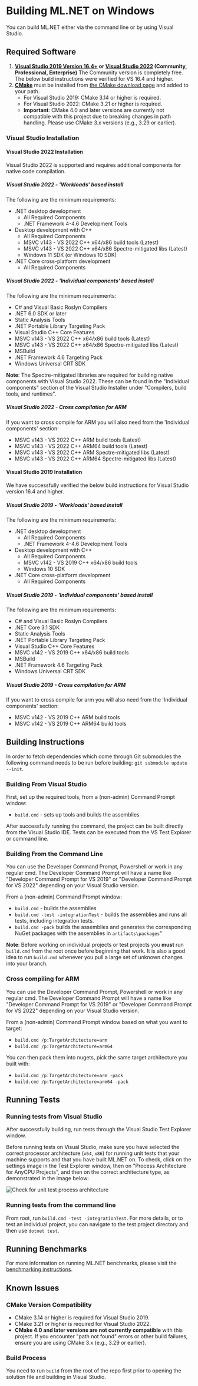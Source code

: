Building ML.NET on Windows
==========================

You can build ML.NET either via the command line or by using Visual Studio.

## Required Software

1. **[Visual Studio 2019 Version 16.4+](https://www.visualstudio.com/downloads/) or [Visual Studio 2022](https://www.visualstudio.com/downloads/) (Community, Professional, Enterprise)** The Community version is completely free. The below build instructions were verified for VS 16.4 and higher.
2. **[CMake](https://cmake.org/)** must be installed from [the CMake download page](https://cmake.org/download/#latest) and added to your path. 
   * For Visual Studio 2019: CMake 3.14 or higher is required.
   * For Visual Studio 2022: CMake 3.21 or higher is required.
   * **Important**: CMake 4.0 and later versions are currently not compatible with this project due to breaking changes in path handling. Please use CMake 3.x versions (e.g., 3.29 or earlier).

### Visual Studio Installation

#### Visual Studio 2022 Installation
Visual Studio 2022 is supported and requires additional components for native code compilation.

##### Visual Studio 2022 - 'Workloads' based install

The following are the minimum requirements:
  * .NET desktop development
    * All Required Components
    * .NET Framework 4-4.6 Development Tools
  * Desktop development with C++
    * All Required Components
    * MSVC v143 - VS 2022 C++ x64/x86 build tools (Latest)
    * MSVC v143 - VS 2022 C++ x64/x86 Spectre-mitigated libs (Latest)
    * Windows 11 SDK (or Windows 10 SDK)
  * .NET Core cross-platform development
    * All Required Components

##### Visual Studio 2022 - 'Individual components' based install

The following are the minimum requirements:
  * C# and Visual Basic Roslyn Compilers
  * .NET 6.0 SDK or later
  * Static Analysis Tools
  * .NET Portable Library Targeting Pack
  * Visual Studio C++ Core Features
  * MSVC v143 - VS 2022 C++ x64/x86 build tools (Latest)
  * MSVC v143 - VS 2022 C++ x64/x86 Spectre-mitigated libs (Latest)
  * MSBuild
  * .NET Framework 4.6 Targeting Pack
  * Windows Universal CRT SDK

**Note**: The Spectre-mitigated libraries are required for building native components with Visual Studio 2022. These can be found in the "Individual components" section of the Visual Studio Installer under "Compilers, build tools, and runtimes".

##### Visual Studio 2022 - Cross compilation for ARM

If you want to cross compile for ARM you will also need from the 'Individual components' section:
  * MSVC v143 - VS 2022 C++ ARM build tools (Latest)
  * MSVC v143 - VS 2022 C++ ARM64 build tools (Latest)
  * MSVC v143 - VS 2022 C++ ARM Spectre-mitigated libs (Latest)
  * MSVC v143 - VS 2022 C++ ARM64 Spectre-mitigated libs (Latest)

#### Visual Studio 2019 Installation
We have successfully verified the below build instructions for Visual Studio version 16.4 and higher.

##### Visual Studio 2019 - 'Workloads' based install

The following are the minimum requirements:
  * .NET desktop development
    * All Required Components
    * .NET Framework 4-4.6 Development Tools
  * Desktop development with C++
    * All Required Components
    * MSVC v142 - VS 2019 C++ x64/x86 build tools
    * Windows 10 SDK
  * .NET Core cross-platform development
    * All Required Components

##### Visual Studio 2019 - 'Individual components' based install

The following are the minimum requirements:
  * C# and Visual Basic Roslyn Compilers
  * .NET Core 3.1 SDK
  * Static Analysis Tools
  * .NET Portable Library Targeting Pack
  * Visual Studio C++ Core Features
  * MSVC v142 - VS 2019 C++ x64/x86 build tools
  * MSBuild
  * .NET Framework 4.6 Targeting Pack
  * Windows Universal CRT SDK

##### Visual Studio 2019 - Cross compilation for ARM

If you want to cross compile for arm you will also need from the 'Individual components' section:
  * MSVC v142 - VS 2019 C++ ARM build tools
  * MSVC v142 - VS 2019 C++ ARM64 build tools

## Building Instructions

In order to fetch dependencies which come through Git submodules the following command needs to be run before building: `git submodule update --init`.

### Building From Visual Studio

First, set up the required tools, from a (non-admin) Command Prompt window:

- `build.cmd` - sets up tools and builds the assemblies

After successfully running the command, the project can be built directly from the Visual Studio IDE. Tests can be executed from the VS Test Explorer or command line.

### Building From the Command Line

You can use the Developer Command Prompt, Powershell or work in any regular cmd. The Developer Command Prompt will have a name like "Developer Command Prompt for VS 2019" or "Developer Command Prompt for VS 2022" depending on your Visual Studio version.

From a (non-admin) Command Prompt window:

- `build.cmd` - builds the assemblies
- `build.cmd -test -integrationTest` - builds the assemblies and runs all tests, including integration tests.
- `build.cmd -pack` builds the assemblies and generates the corresponding NuGet packages with the assemblies in `artifacts\packages`"

**Note**: Before working on individual projects or test projects you **must** run `build.cmd` from the root once before beginning that work. It is also a good idea to run `build.cmd` whenever you pull a large set of unknown changes into your branch.

### Cross compiling for ARM

You can use the Developer Command Prompt, Powershell or work in any regular cmd. The Developer Command Prompt will have a name like "Developer Command Prompt for VS 2019" or "Developer Command Prompt for VS 2022" depending on your Visual Studio version.

From a (non-admin) Command Prompt window based on what you want to target:

- `build.cmd /p:TargetArchitecture=arm`
- `build.cmd /p:TargetArchitecture=arm64`

You can then pack them into nugets, pick the same target architecture you built with:

- `build.cmd /p:TargetArchitecture=arm -pack`
- `build.cmd /p:TargetArchitecture=arm64 -pack`

## Running Tests

### Running tests from Visual Studio

After successfully building, run tests through the Visual Studio Test Explorer window.

Before running tests on Visual Studio, make sure you have selected the correct processor architecture (`x64`, `x86`) for running unit tests that your machine supports and that you have built ML.NET on. To check, click on the settings image in the Test Explorer window, then on "Process Architecture for AnyCPU Projects", and then on the correct architecture type, as demonstrated in the image below:

![Check for unit test process architecture](./assets/process_architecture_run_tests_vs.png)

### Running tests from the command line

From root, run `build.cmd -test -integrationTest`.
For more details, or to test an individual project, you can navigate to the test project directory and then use `dotnet test`.

## Running Benchmarks

For more information on running ML.NET benchmarks, please visit the [benchmarking instructions](../../test/Microsoft.ML.PerformanceTests/README.md).

## Known Issues

### CMake Version Compatibility
* CMake 3.14 or higher is required for Visual Studio 2019.
* CMake 3.21 or higher is required for Visual Studio 2022.
* **CMake 4.0 and later versions are not currently compatible** with this project. If you encounter "path not found" errors or other build failures, ensure you are using CMake 3.x (e.g., 3.29 or earlier).

### Build Process
You need to run `build` from the root of the repo first prior to opening the solution file and building in Visual Studio.
